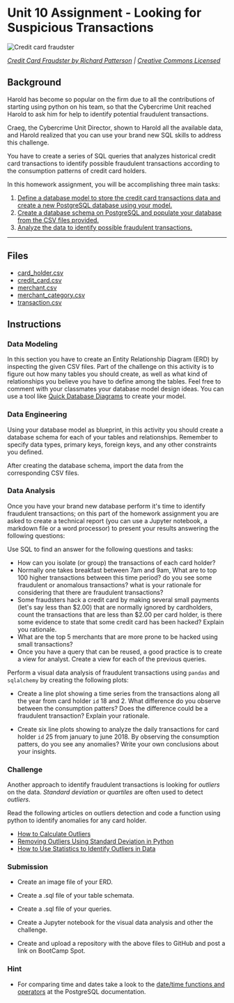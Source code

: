 # Unit 10 Assignment - Looking for Suspicious Transactions

![Credit card fraudster](Images/credit_card_fraudster.jpg)

*[Credit Card Fraudster by Richard Patterson](https://www.flickr.com/photos/136770128@N07/42252105582/) | [Creative Commons Licensed](https://creativecommons.org/licenses/by/2.0/)*

## Background

Harold has become so popular on the firm due to all the contributions of starting using python on his team, so that the Cybercrime Unit reached Harold to ask him for help to identify potential fraudulent transactions.

Craeg, the Cybercrime Unit Director, shown to Harold all the available data, and Harold realized that you can use your brand new SQL skills to address this challenge.

You have to create a series of SQL queries that analyzes historical credit card transactions to identify possible fraudulent transactions according to the consumption patterns of credit card holders.

In this homework assignment, you will be accomplishing three main tasks:

1. [Define a database model to store the credit card transactions data and create a new PostgreSQL database using your model.](#Data-Modeling)
2. [Create a database schema on PostgreSQL and populate your  database from the CSV files provided.](#Data-Engineering)
3. [Analyze the data to identify possible fraudulent transactions.](#Data-Analysis)

---

## Files

* [card_holder.csv](Data/card_holder.csv)
* [credit_card.csv](Data/credit_card.csv)
* [merchant.csv](Data/merchant.csv)
* [merchant_category.csv](Data/merchant_category.csv)
* [transaction.csv](Data/transaction.csv)

## Instructions

### Data Modeling

In this section you have to create an Entity Relationship Diagram (ERD) by inspecting the given CSV files. Part of the challenge on this activity is to figure out how many tables you should create, as well as what kind of relationships you believe you have to define among the tables. Feel free to comment with your classmates your database model design ideas. You can use a tool like [Quick Database Diagrams](https://www.quickdatabasediagrams.com) to create your model.

### Data Engineering

Using your database model as blueprint, in this activity you should create a database schema for each of your tables and relationships. Remember to specify data types, primary keys, foreign keys, and any other constraints you defined.

After creating the database schema, import the data from the corresponding CSV files.

### Data Analysis

Once you have your brand new database perform it's time to identify fraudulent transactions; on this part of the homework assignment you are asked to create a technical report (you can use a Jupyter notebook, a markdown file or a word processor) to present your results answering the following questions:

Use SQL to find an answer for the following questions and tasks:

* How can you isolate (or group) the transactions of each card holder?
* Normally one takes breakfast between 7am and 9am, What are to top 100 higher transactions between this time period? do you see some fraudulent or anomalous transactions? what is your rationale for considering that there are fraudulent transactions?
* Some fraudsters hack a credit card by making several small payments (let's say less than $2.00) that are normally ignored by cardholders, count the transactions that are less than $2.00 per card holder, is there some evidence to state that some credit card has been hacked? Explain you rationale.
* What are the top 5 merchants that are more prone to be hacked using small transactions?
* Once you have a query that can be reused, a good practice is to create a view for analyst. Create a view for each of the previous queries.

Perform a visual data analysis of fraudulent transactions using `pandas` and `sqlalchemy` by creating the following plots:

* Create a line plot showing a time series from the transactions along all the year from card holder `id` 18 and 2. What difference do you observe between the consumption patters? Does the difference could be a fraudulent transaction? Explain your rationale.

* Create six line plots showing to analyze the daily transactions for card holder `id` 25 from january to june 2018. By observing the consumption patters, do you see any anomalies? Write your own conclusions about your insights.

### Challenge

Another approach to identify fraudulent transactions is looking for _outliers_ on the data. _Standard deviation_ or _quartiles_ are often used to detect _outliers_.

Read the following articles on outliers detection and code a function using python to identify anomalies for any card holder.

* [How to Calculate Outliers](https://www.wikihow.com/Calculate-Outliers)
* [Removing Outliers Using Standard Deviation in Python](https://www.kdnuggets.com/2017/02/removing-outliers-standard-deviation-python.html)
* [How to Use Statistics to Identify Outliers in Data](https://machinelearningmastery.com/how-to-use-statistics-to-identify-outliers-in-data/)

### Submission

* Create an image file of your ERD.

* Create a .sql file of your table schemata.

* Create a .sql file of your queries.

* Create a Jupyter notebook for the visual data analysis and other the challenge.

* Create and upload a repository with the above files to GitHub and post a link on BootCamp Spot.

### Hint

* For comparing time and dates take a look to the [date/time functions and operators](https://www.postgresql.org/docs/8.0/functions-datetime.html) at the PostgreSQL documentation.
